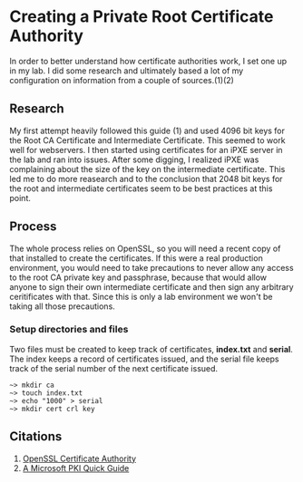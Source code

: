 # Creating a Private Root Certificate Authority
In order to better understand how certificate authorities work, I set one up in my lab.  I did some research and ultimately based a lot of my configuration on information from a couple of sources.(1)(2)

## Research
My first attempt heavily followed this guide (1) and used 4096 bit keys for the Root CA Certificate and Intermediate Certificate.  This seemed to work well for webservers.  I then started using certificates for an iPXE server in the lab and ran into issues. After some digging, I realized iPXE was complaining about the size of the key on the intermediate certificate.  This led me to do more reasearch and to the conclusion that 2048 bit keys for the root and intermediate certificates seem to be best practices at this point.

## Process
The whole process relies on OpenSSL, so you will need a recent copy of that installed to create the certificates. If this were a real production environment, you would need to take precautions to never allow any access to the root CA private key and passphrase, because that would allow anyone to sign their own intermediate certificate and then sign any arbitrary ceritificates with that. Since this is only a lab environment we won't be taking all those precautions.

### Setup directories and files
Two files must be created to keep track of certificates, **index.txt** and **serial**.  The index keeps a record of certificates issued, and the serial file keeps track of the serial number of the next certificate issued.

```
~> mkdir ca
~> touch index.txt
~> echo "1000" > serial
~> mkdir cert crl key
```

## Citations
1) [OpenSSL Certificate Authority](https://jamielinux.com/docs/openssl-certificate-authority/index.html)
2) [A Microsoft PKI Quick Guide](http://techgenix.com/microsoft-pki-quick-guide-part2-design/)
